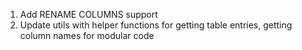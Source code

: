 1) Add RENAME COLUMNS support
2) Update utils with helper functions for getting table entries, getting column names for modular code
